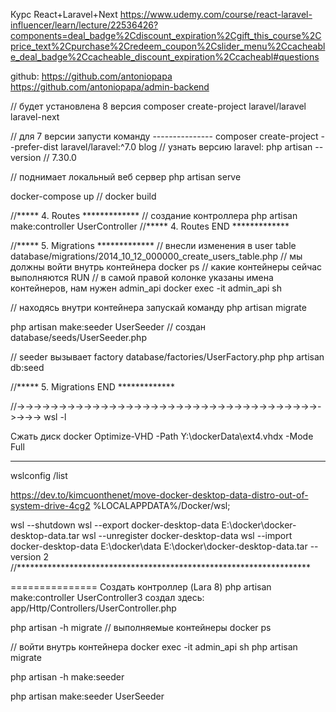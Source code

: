 Курс React+Laravel+Next
https://www.udemy.com/course/react-laravel-influencer/learn/lecture/22536426?components=deal_badge%2Cdiscount_expiration%2Cgift_this_course%2Cprice_text%2Cpurchase%2Credeem_coupon%2Cslider_menu%2Ccacheable_deal_badge%2Ccacheable_discount_expiration%2Ccacheabl#questions

github:
https://github.com/antoniopapa
https://github.com/antoniopapa/admin-backend

// будет установлена 8 версия
composer create-project laravel/laravel laravel-next

// для 7 версии запусти команду ---------------
composer create-project --prefer-dist laravel/laravel:^7.0 blog
// узнать версию laravel:
php artisan --version
// 7.30.0

// поднимает локальный веб сервер
php artisan serve

docker-compose up
// docker build

//***** 4. Routes *************
// создание контроллера
php artisan make:controller UserController
//***** 4. Routes END *************

//***** 5. Migrations *************
// внесли изменения в user table database/migrations/2014_10_12_000000_create_users_table.php
// мы должны войти внутрь контейнера
docker ps // какие контейнеры сейчас выполняются RUN
// в самой правой колонке указаны имена контейнеров, нам нужен admin_api
docker exec -it admin_api sh

// находясь внутри контейнера запускай команду 
php artisan migrate

php artisan make:seeder UserSeeder
// создан database/seeds/UserSeeder.php

// seeder вызывает factory database/factories/UserFactory.php
php artisan db:seed

//***** 5. Migrations END *************





//->->->->->->->->->->->->->->->->->->->->->->->->->->->->->->->->->->->->->->->->
wsl -l

Сжать диск docker
Optimize-VHD -Path Y:\dockerData\ext4.vhdx -Mode Full

______________________________
wslconfig /list

https://dev.to/kimcuonthenet/move-docker-desktop-data-distro-out-of-system-drive-4cg2
%LOCALAPPDATA%/Docker/wsl;

wsl --shutdown
wsl --export docker-desktop-data E:\docker\docker-desktop-data.tar
wsl --unregister docker-desktop-data
wsl --import docker-desktop-data E:\docker\data E:\docker\docker-desktop-data.tar --version 2
//*******************************************************************

===============
Создать контроллер (Lara 8)
php artisan make:controller UserController3
создал здесь:
app/Http/Controllers/UserController.php


php artisan -h migrate
// выполняемые контейнеры
docker ps

// войти внутрь контейнера
docker exec -it admin_api sh
php artisan migrate

php artisan -h make:seeder

php artisan make:seeder UserSeeder

